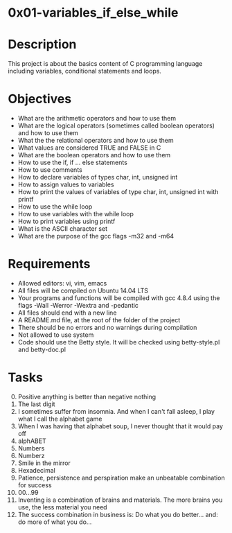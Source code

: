 # 0x01-variables_if_else_while
# Description
This project is about the basics content of C programming language including variables, conditional statements and loops.
# Objectives
- What are the arithmetic operators and how to use them
- What are the logical operators (sometimes called boolean operators) and how to use them
- What the the relational operators and how to use them
- What values are considered TRUE and FALSE in C
- What are the boolean operators and how to use them
- How to use the if, if ... else statements
- How to use comments
- How to declare variables of types char, int, unsigned int
- How to assign values to variables
- How to print the values of variables of type char, int, unsigned int with printf
- How to use the while loop
- How to use variables with the while loop
- How to print variables using printf
- What is the ASCII character set
- What are the purpose of the gcc flags -m32 and -m64
# Requirements
- Allowed editors: vi, vim, emacs
- All files will be compiled on Ubuntu 14.04 LTS
- Your programs and functions will be compiled with gcc 4.8.4 using the flags -Wall -Werror -Wextra and -pedantic
- All files should end with a new line
- A README.md file, at the root of the folder of the project
- There should be no errors and no warnings during compilation
- Not allowed to use system
- Code should use the Betty style. It will be checked using betty-style.pl and betty-doc.pl
# Tasks
  0. Positive anything is better than negative nothing
  1. The last digit 
  2. I sometimes suffer from insomnia. And when I can't fall asleep, I play what I call the alphabet game 
  3. When I was having that alphabet soup, I never thought that it would pay off 
  4. alphABET
  5. Numbers 
  6. Numberz 
  7. Smile in the mirror 
  8. Hexadecimal 
  9. Patience, persistence and perspiration make an unbeatable combination for success
  10. 00...99
  11. Inventing is a combination of brains and materials. The more brains you use, the less material you need 
  12. The success combination in business is: Do what you do better... and: do more of what you do... 
